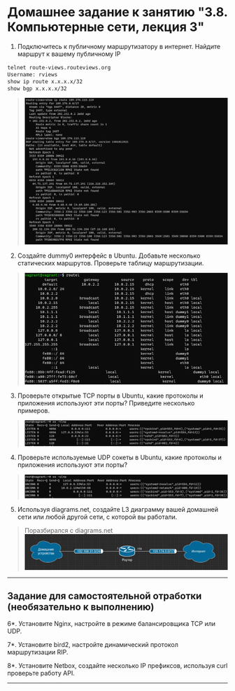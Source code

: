 # Домашнее задание к занятию "3.8. Компьютерные сети, лекция 3"

1. Подключитесь к публичному маршрутизатору в интернет. Найдите маршрут к вашему публичному IP
```
telnet route-views.routeviews.org
Username: rviews
show ip route x.x.x.x/32
show bgp x.x.x.x/32
```
> ![](../../picture/homework_3.8/3.8.1.png)
2. Создайте dummy0 интерфейс в Ubuntu. Добавьте несколько статических маршрутов. Проверьте таблицу маршрутизации.
> ![](../../picture/homework_3.8/3.8.2.png)
3. Проверьте открытые TCP порты в Ubuntu, какие протоколы и приложения используют эти порты? Приведите несколько примеров.
> ![](../../picture/homework_3.8/3.8.3.png)
4. Проверьте используемые UDP сокеты в Ubuntu, какие протоколы и приложения используют эти порты?
> ![](../../picture/homework_3.8/3.8.4.png)
5. Используя diagrams.net, создайте L3 диаграмму вашей домашней сети или любой другой сети, с которой вы работали. 
> Поразбирался с diagrams.net
> ![](../../picture/homework_3.8/3.8.5.png)
 ---
## Задание для самостоятельной отработки (необязательно к выполнению)

6*. Установите Nginx, настройте в режиме балансировщика TCP или UDP.

7*. Установите bird2, настройте динамический протокол маршрутизации RIP.

8*. Установите Netbox, создайте несколько IP префиксов, используя curl проверьте работу API.

 ---